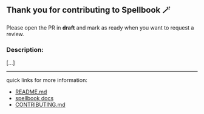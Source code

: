 ## Thank you for contributing to Spellbook 🪄
Please open the PR in **draft** and mark as ready when you want to request a review. 

### Description:

[...]


---
quick links for more information:
- [README.md](https://github.com/duneanalytics/spellbook/blob/main/README.md)
- [spellbook docs](https://github.com/duneanalytics/spellbook/tree/main/docs)
- [CONTRIBUTING.md](https://github.com/duneanalytics/spellbook/blob/main/CONTRIBUTING.md)
